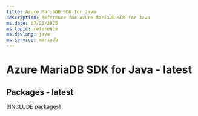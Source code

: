 ```yaml
---
title: Azure MariaDB SDK for Java
description: Reference for Azure MariaDB SDK for Java
ms.date: 07/25/2025
ms.topic: reference
ms.devlang: java
ms.service: mariadb
---
```

# Azure MariaDB SDK for Java - latest
## Packages - latest
[!INCLUDE [packages](mariadb-index.md)]